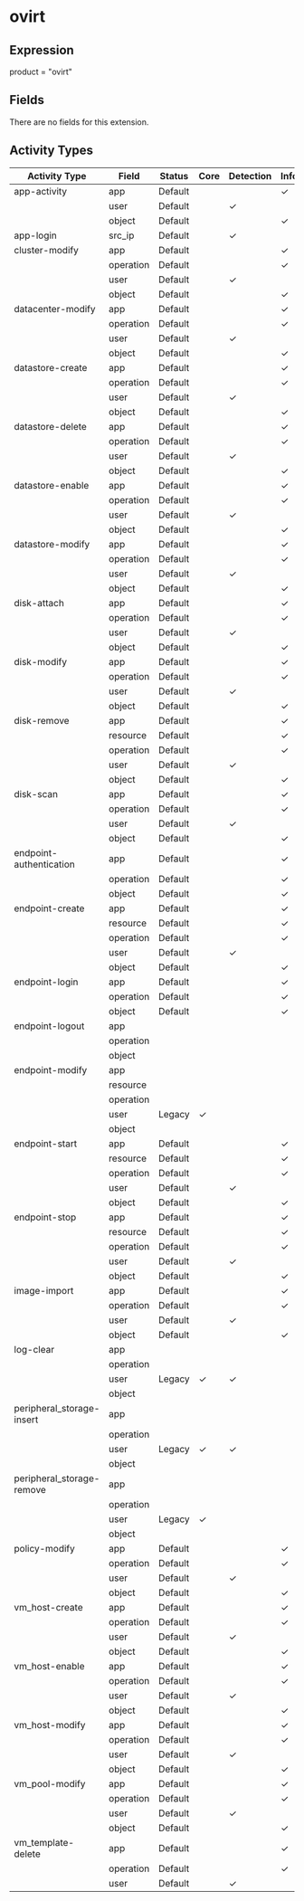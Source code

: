 ovirt
=====

Expression
----------

product = "ovirt"

Fields
------

There are no fields for this extension.

Activity Types
--------------

| Activity Type             | Field     | Status  | Core     | Detection | Informational |
| ------------------------- | --------- | ------- | -------- | --------- | ------------- |
| app-activity              | app       | Default |          |           | &#10003;      |
|                           | user      | Default |          | &#10003;  |               |
|                           | object    | Default |          |           | &#10003;      |
| app-login                 | src_ip    | Default |          | &#10003;  |               |
| cluster-modify            | app       | Default |          |           | &#10003;      |
|                           | operation | Default |          |           | &#10003;      |
|                           | user      | Default |          | &#10003;  |               |
|                           | object    | Default |          |           | &#10003;      |
| datacenter-modify         | app       | Default |          |           | &#10003;      |
|                           | operation | Default |          |           | &#10003;      |
|                           | user      | Default |          | &#10003;  |               |
|                           | object    | Default |          |           | &#10003;      |
| datastore-create          | app       | Default |          |           | &#10003;      |
|                           | operation | Default |          |           | &#10003;      |
|                           | user      | Default |          | &#10003;  |               |
|                           | object    | Default |          |           | &#10003;      |
| datastore-delete          | app       | Default |          |           | &#10003;      |
|                           | operation | Default |          |           | &#10003;      |
|                           | user      | Default |          | &#10003;  |               |
|                           | object    | Default |          |           | &#10003;      |
| datastore-enable          | app       | Default |          |           | &#10003;      |
|                           | operation | Default |          |           | &#10003;      |
|                           | user      | Default |          | &#10003;  |               |
|                           | object    | Default |          |           | &#10003;      |
| datastore-modify          | app       | Default |          |           | &#10003;      |
|                           | operation | Default |          |           | &#10003;      |
|                           | user      | Default |          | &#10003;  |               |
|                           | object    | Default |          |           | &#10003;      |
| disk-attach               | app       | Default |          |           | &#10003;      |
|                           | operation | Default |          |           | &#10003;      |
|                           | user      | Default |          | &#10003;  |               |
|                           | object    | Default |          |           | &#10003;      |
| disk-modify               | app       | Default |          |           | &#10003;      |
|                           | operation | Default |          |           | &#10003;      |
|                           | user      | Default |          | &#10003;  |               |
|                           | object    | Default |          |           | &#10003;      |
| disk-remove               | app       | Default |          |           | &#10003;      |
|                           | resource  | Default |          |           | &#10003;      |
|                           | operation | Default |          |           | &#10003;      |
|                           | user      | Default |          | &#10003;  |               |
|                           | object    | Default |          |           | &#10003;      |
| disk-scan                 | app       | Default |          |           | &#10003;      |
|                           | operation | Default |          |           | &#10003;      |
|                           | user      | Default |          | &#10003;  |               |
|                           | object    | Default |          |           | &#10003;      |
| endpoint-authentication   | app       | Default |          |           | &#10003;      |
|                           | operation | Default |          |           | &#10003;      |
|                           | object    | Default |          |           | &#10003;      |
| endpoint-create           | app       | Default |          |           | &#10003;      |
|                           | resource  | Default |          |           | &#10003;      |
|                           | operation | Default |          |           | &#10003;      |
|                           | user      | Default |          | &#10003;  |               |
|                           | object    | Default |          |           | &#10003;      |
| endpoint-login            | app       | Default |          |           | &#10003;      |
|                           | operation | Default |          |           | &#10003;      |
|                           | object    | Default |          |           | &#10003;      |
| endpoint-logout           | app       |         |          |           |               |
|                           | operation |         |          |           |               |
|                           | object    |         |          |           |               |
| endpoint-modify           | app       |         |          |           |               |
|                           | resource  |         |          |           |               |
|                           | operation |         |          |           |               |
|                           | user      | Legacy  | &#10003; |           |               |
|                           | object    |         |          |           |               |
| endpoint-start            | app       | Default |          |           | &#10003;      |
|                           | resource  | Default |          |           | &#10003;      |
|                           | operation | Default |          |           | &#10003;      |
|                           | user      | Default |          | &#10003;  |               |
|                           | object    | Default |          |           | &#10003;      |
| endpoint-stop             | app       | Default |          |           | &#10003;      |
|                           | resource  | Default |          |           | &#10003;      |
|                           | operation | Default |          |           | &#10003;      |
|                           | user      | Default |          | &#10003;  |               |
|                           | object    | Default |          |           | &#10003;      |
| image-import              | app       | Default |          |           | &#10003;      |
|                           | operation | Default |          |           | &#10003;      |
|                           | user      | Default |          | &#10003;  |               |
|                           | object    | Default |          |           | &#10003;      |
| log-clear                 | app       |         |          |           |               |
|                           | operation |         |          |           |               |
|                           | user      | Legacy  | &#10003; | &#10003;  |               |
|                           | object    |         |          |           |               |
| peripheral_storage-insert | app       |         |          |           |               |
|                           | operation |         |          |           |               |
|                           | user      | Legacy  | &#10003; | &#10003;  |               |
|                           | object    |         |          |           |               |
| peripheral_storage-remove | app       |         |          |           |               |
|                           | operation |         |          |           |               |
|                           | user      | Legacy  | &#10003; |           |               |
|                           | object    |         |          |           |               |
| policy-modify             | app       | Default |          |           | &#10003;      |
|                           | operation | Default |          |           | &#10003;      |
|                           | user      | Default |          | &#10003;  |               |
|                           | object    | Default |          |           | &#10003;      |
| vm_host-create            | app       | Default |          |           | &#10003;      |
|                           | operation | Default |          |           | &#10003;      |
|                           | user      | Default |          | &#10003;  |               |
|                           | object    | Default |          |           | &#10003;      |
| vm_host-enable            | app       | Default |          |           | &#10003;      |
|                           | operation | Default |          |           | &#10003;      |
|                           | user      | Default |          | &#10003;  |               |
|                           | object    | Default |          |           | &#10003;      |
| vm_host-modify            | app       | Default |          |           | &#10003;      |
|                           | operation | Default |          |           | &#10003;      |
|                           | user      | Default |          | &#10003;  |               |
|                           | object    | Default |          |           | &#10003;      |
| vm_pool-modify            | app       | Default |          |           | &#10003;      |
|                           | operation | Default |          |           | &#10003;      |
|                           | user      | Default |          | &#10003;  |               |
|                           | object    | Default |          |           | &#10003;      |
| vm_template-delete        | app       | Default |          |           | &#10003;      |
|                           | operation | Default |          |           | &#10003;      |
|                           | user      | Default |          | &#10003;  |               |

